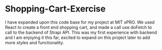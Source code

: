 # Shopping-Cart-Exercise
I have expanded upon this code base for my project at MIT xPRO. We used React to create a front end shopping cart, and made a call use doFetch to call to the backend of Strapi API. This was my first experience with backend and I am enjoying it this far, excited to expand on this project later to add more styles and functionality. 
